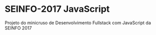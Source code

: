 # SEINFO-2017 JavaScript

Projeto do minicruso de Desenvolvimento Fullstack com JavaScript da SEINFO 2017
